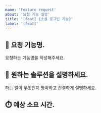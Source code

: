 ```yaml
---
name: 'Feature request'
about: '요청 기능 설명'
title: '[feat] {소셜 로그인 기능}'
label: '[feat]'
---
```


## 🪪 요청 기능명.

요청하는 기능명을 작성해주세요.

## 📑 원하는 솔루션을 설명하세요.

하는 일이 무엇인지 명확하고 간결하게 설명하세요.

## ⏱️ 예상 소요 시간.
